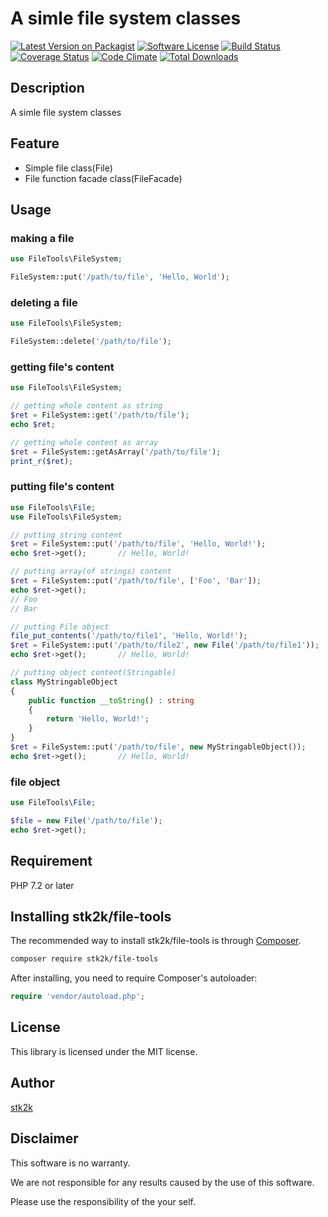 A simle file system classes
=======================

[![Latest Version on Packagist](https://img.shields.io/packagist/v/stk2k/file-tools.svg?style=flat-square)](https://packagist.org/packages/stk2k/file-tools)
[![Software License](https://img.shields.io/badge/license-MIT-brightgreen.svg?style=flat-square)](LICENSE.md)
[![Build Status](https://travis-ci.org/stk2k/file-tools.svg?branch=master)](https://travis-ci.org/stk2k/file-tools)
[![Coverage Status](https://coveralls.io/repos/github/stk2k/file-tools/badge.svg?branch=master)](https://coveralls.io/github/stk2k/file-tools?branch=master)
[![Code Climate](https://codeclimate.com/github/stk2k/file-tools/badges/gpa.svg)](https://codeclimate.com/github/stk2k/file-tools)
[![Total Downloads](https://img.shields.io/packagist/dt/stk2k/file-tools.svg?style=flat-square)](https://packagist.org/packages/stk2k/file-tools)

## Description

A simle file system classes


## Feature

- Simple file class(File)
- File function facade class(FileFacade)

## Usage

### making a file

```php
use FileTools\FileSystem;

FileSystem::put('/path/to/file', 'Hello, World');
```

### deleting a file

```php
use FileTools\FileSystem;

FileSystem::delete('/path/to/file');
```

### getting file's content

```php
use FileTools\FileSystem;

// getting whole content as string
$ret = FileSystem::get('/path/to/file');
echo $ret;

// getting whole content as array
$ret = FileSystem::getAsArray('/path/to/file');
print_r($ret);
```

### putting file's content

```php
use FileTools\File;
use FileTools\FileSystem;

// putting string content
$ret = FileSystem::put('/path/to/file', 'Hello, World!');
echo $ret->get();       // Hello, World!

// putting array(of strings) content
$ret = FileSystem::put('/path/to/file', ['Foo', 'Bar']);
echo $ret->get();
// Foo
// Bar

// putting File object
file_put_contents('/path/to/file1', 'Hello, World!');
$ret = FileSystem::put('/path/to/file2', new File('/path/to/file1'));
echo $ret->get();       // Hello, World!

// putting object content(Stringable)
class MyStringableObject
{
    public function __toString() : string
    {
        return 'Hello, World!';
    }
}
$ret = FileSystem::put('/path/to/file', new MyStringableObject());
echo $ret->get();       // Hello, World!

```

### file object

```php
use FileTools\File;

$file = new File('/path/to/file');
echo $ret->get();
```



## Requirement

PHP 7.2 or later

## Installing stk2k/file-tools

The recommended way to install stk2k/file-tools is through
[Composer](http://getcomposer.org).

```bash
composer require stk2k/file-tools
```

After installing, you need to require Composer's autoloader:

```php
require 'vendor/autoload.php';
```

## License
This library is licensed under the MIT license.

## Author

[stk2k](https://github.com/stk2k)

## Disclaimer

This software is no warranty.

We are not responsible for any results caused by the use of this software.

Please use the responsibility of the your self.


